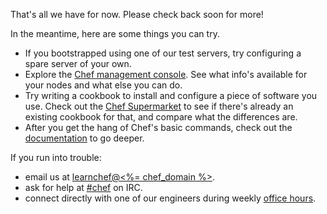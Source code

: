 That's all we have for now. Please check back soon for more!

In the meantime, here are some things you can try.

* If you bootstrapped using one of our test servers, try configuring a spare server of your own.
* Explore the [Chef management console](https://manage.chef.io). See what info's available for your nodes and what else you can do.
* Try writing a cookbook to install and configure a piece of software you use. Check out the [Chef Supermarket](https://supermarket.chef.io/) to see if there's already an existing cookbook for that, and compare what the differences are.
* After you get the hang of Chef's basic commands, check out the [documentation](https://docs.chef.io) to go deeper.

If you run into trouble:

* email us at <a href="mailto:learnchef@<%= chef_domain %>?subject=Feedback on Learn Chef">learnchef@<%= chef_domain %></a>.
* ask for help at [#chef](irc://irc.freenode.net/chef) on IRC.
* connect directly with one of our engineers during weekly [office hours](https://www.chef.io/contact/office-hours-registration/).
